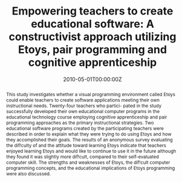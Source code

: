 ---
abstract: This study investigates whether a visual programming environment called Etoys could enable teachers to create software applications meeting their own instructional needs. Twenty-four teachers who partici- pated in the study successfully developed their own educational computer programs in the educational technology course employing cognitive apprenticeship and pair programming approaches as the primary instructional strategies. Two educational software programs created by the participating teachers were described in order to explain what they were trying to do using Etoys and how they accomplished their goals. The results of an anonymous survey evaluating the dif!culty of and the attitude toward learning Etoys indicate that teachers enjoyed learning Etoys and would like to continue to use it in the future although they found it was slightly more dif!cult, compared to their self-evaluated computer skill. The strengths and weaknesses of Etoys, the dif!cult computer programming concepts, and the educational implications of Etoys programming were also discussed.
authors: 
- admin
date: "2010-05-01T00:00:00Z"
doi: doi:10.1016/j.compedu.2010.09.018
featured: false
projects: []
publication: 'Computers & Education'
publication_short: ""
publication_types:
- "2"
publishDate: "2010-05-01T00:00:00Z"
tags:
- Interactive learning environment
- Computer programming
- Computational thinking
- Media in education
title: "Empowering teachers to create educational software: A constructivist approach utilizing Etoys, pair programming and cognitive apprenticeship"
---